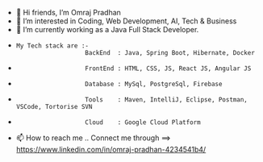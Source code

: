 - 👋  Hi friends, I’m Omraj Pradhan
- 👀 I’m interested in Coding, Web Development, AI, Tech & Business
- 🌱 I’m currently working as a Java Full Stack Developer.
-     My Tech stack are :-
                         BackEnd  : Java, Spring Boot, Hibernate, Docker
-                        FrontEnd : HTML, CSS, JS, React JS, Angular JS
-                        Database : MySql, PostgreSql, Firebase
-                        Tools    : Maven, IntelliJ, Eclipse, Postman, VSCode, Tortorise SVN
-                        Cloud    : Google Cloud Platform
  
- 📫 How to reach me .. Connect me through ==> https://www.linkedin.com/in/omraj-pradhan-4234541b4/

<!---
om-hub98/om-hub98 is a ✨ special ✨ repository because its `README.md` (this file) appears on your GitHub profile.
You can click the Preview link to take a look at your changes.
--->
